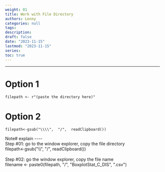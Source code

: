 ```yaml
---
weight: 01
title: Work with File Directory
authors: Lenny
categories: null
tags: 
description: 
draft: false
date: "2023-11-15"
lastmod: "2023-11-15"
series:
toc: true
---
```



<!--more-->
---

# Option 1
```
filepath <- r"(paste the directory here)"
```


# Option 2 
```
filepath<-gsub("\\\\",  "/",  readClipboard()) 

```
Note<label for="note" class="margin-toggle sidenote-number"></label><span class="sidenote"># explain ----
<br>Step #01: go to the window explorer, copy the file directory
<br>filepath<-gsub("\\\\",  "/",  readClipboard()) 
<br>
<br>Step #02: go the window explorer, copy the file name
<br>filename <- paste0(filepath, "/", "BoxplotStat_C_DIS", ".csv")</span>
